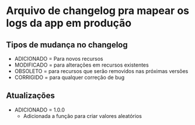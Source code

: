 # Arquivo de changelog pra mapear os logs da app em produção



## Tipos de mudança no changelog

- ADICIONADO =  Para novos recursos
- MODIFICADO = para alterações em recursos existentes
- OBSOLETO = para recursos que serão removidos nas próximas versões
- CORRIGIDO = para qualquer correção de bug


## Atualizações

- ADICIONADO = 1.0.0 
	- Adicionada a função para criar valores aleatórios
